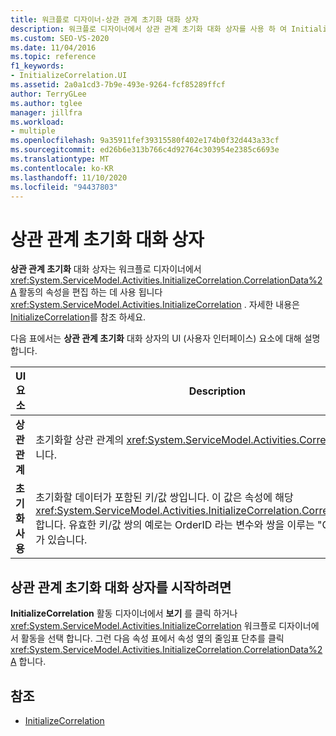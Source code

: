 ```yaml
---
title: 워크플로 디자이너-상관 관계 초기화 대화 상자
description: 워크플로 디자이너에서 상관 관계 초기화 대화 상자를 사용 하 여 InitializeCorrelation 활동의 CorrelationData 속성을 편집 하는 방법에 대해 알아봅니다.
ms.custom: SEO-VS-2020
ms.date: 11/04/2016
ms.topic: reference
f1_keywords:
- InitializeCorrelation.UI
ms.assetid: 2a0a1cd3-7b9e-493e-9264-fcf85289ffcf
author: TerryGLee
ms.author: tglee
manager: jillfra
ms.workload:
- multiple
ms.openlocfilehash: 9a35911fef39315580f402e174b0f32d443a33cf
ms.sourcegitcommit: ed26b6e313b766c4d92764c303954e2385c6693e
ms.translationtype: MT
ms.contentlocale: ko-KR
ms.lasthandoff: 11/10/2020
ms.locfileid: "94437803"
---
```

# <a name="initialize-correlation-dialog-box"></a>상관 관계 초기화 대화 상자

**상관 관계 초기화** 대화 상자는 워크플로 디자이너에서 <xref:System.ServiceModel.Activities.InitializeCorrelation.CorrelationData%2A> 활동의 속성을 편집 하는 데 사용 됩니다 <xref:System.ServiceModel.Activities.InitializeCorrelation> . 자세한 내용은 [InitializeCorrelation](../workflow-designer/initializecorrelation-activity-designer.md)를 참조 하세요.

다음 표에서는 **상관 관계 초기화** 대화 상자의 UI (사용자 인터페이스) 요소에 대해 설명 합니다.

|UI 요소|Description|
|-|-----------------|
|**상관 관계**|초기화할 상관 관계의 <xref:System.ServiceModel.Activities.CorrelationHandle>입니다.|
|**초기화 사용**|초기화할 데이터가 포함된 키/값 쌍입니다. 이 값은 속성에 해당 <xref:System.ServiceModel.Activities.InitializeCorrelation.CorrelationData%2A> 합니다. 유효한 키/값 쌍의 예로는 OrderID 라는 변수와 쌍을 이루는 "OrderID" 라는 키가 있습니다.|

## <a name="to-launch-the-initialize-correlation-dialog-box"></a>상관 관계 초기화 대화 상자를 시작하려면

**InitializeCorrelation** 활동 디자이너에서 **보기** 를 클릭 하거나 <xref:System.ServiceModel.Activities.InitializeCorrelation> 워크플로 디자이너에서 활동을 선택 합니다. 그런 다음 속성 표에서 속성 옆의 줄임표 단추를 클릭 <xref:System.ServiceModel.Activities.InitializeCorrelation.CorrelationData%2A> 합니다.

## <a name="see-also"></a>참조

- [InitializeCorrelation](../workflow-designer/initializecorrelation-activity-designer.md)
